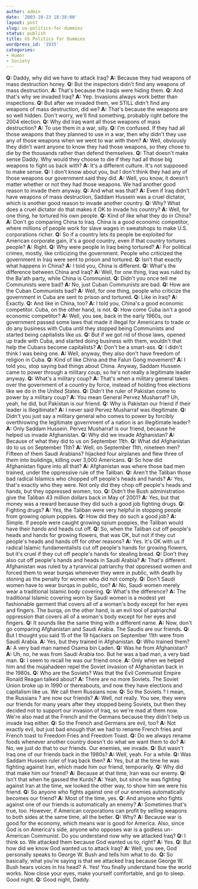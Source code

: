 ```yaml
---
author: admin
date: '2003-10-23 18:38:00'
layout: post
slug: us-politics-for-dummies
status: publish
title: US Politics for Dummies
wordpress_id: '1935'
categories:
- Humor
- Society
---
```


**Q:** Daddy, why did we have to attack Iraq? **A:** Because they had
weapons of mass destruction honey. **Q:** But the inspectors didn't find
any weapons of mass destruction. **A:** That's because the Iraqis were
hiding them. **Q:** And that's why we invaded Iraq? **A:** Yep.
Invasions always work better than inspections. **Q:** But after we
invaded them, we STILL didn't find any weapons of mass destruction, did
we? **A:** That's because the weapons are so well hidden. Don't worry,
we'll find something, probably right before the 2004 election. **Q:**
Why did Iraq want all those weapons of mass destruction? **A:** To use
them in a war, silly. **Q:** I'm confused. If they had all those weapons
that they planned to use in a war, then why didn't they use any of those
weapons when we went to war with them? **A:** Well, obviously they
didn't want anyone to know they had those weapons, so they chose to die
by the thousands rather than defend themselves. **Q:** That doesn't make
sense Daddy. Why would they choose to die if they had all those big
weapons to fight us back with? **A:** It's a different culture. It's not
supposed to make sense. **Q:** I don't know about you, but I don't think
they had any of those weapons our government said they did. **A:** Well,
you know, it doesn't matter whether or not they had those weapons. We
had another good reason to invade them anyway. **Q:** And what was that?
**A:** Even if Iraq didn't have weapons of mass destruction, Saddam
Hussein was a cruel dictator, which is another good reason to invade
another country. **Q:** Why? What does a cruel dictator do that makes it
OK to invade his country? **A:** Well, for one thing, he tortured his
own people. **Q:** Kind of like what they do in China? **A:** Don't go
comparing China to Iraq. China is a good economic competitor, where
millions of people work for slave wages in sweatshops to make U.S.
corporations richer. **Q:** So if a country lets its people be exploited
for American corporate gain, it's a good country, even if that country
tortures people? **A:** Right. **Q:** Why were people in Iraq being
tortured? **A:** For political crimes, mostly, like criticizing the
government. People who criticized the government in Iraq were sent to
prison and tortured. **Q:** Isn't that exactly what happens in China?
**A:** I told you, China is different. **Q:** What's the difference
between China and Iraq? **A:** Well, for one thing, Iraq was ruled by
the Ba'ath party, while China is Communist. **Q:** Didn't you once tell
me Communists were bad? **A:** No, just Cuban Communists are bad. **Q:**
How are the Cuban Communists bad? **A:** Well, for one thing, people who
criticize the government in Cuba are sent to prison and tortured. **Q:**
Like in Iraq? **A:** Exactly. **Q:** And like in China, too? **A:** I
told you, China's a good economic competitor. Cuba, on the other hand,
is not. **Q:** How come Cuba isn't a good economic competitor? **A:**
Well, you see, back in the early 1960s, our government passed some laws
that made it illegal for Americans to trade or do any business with Cuba
until they stopped being Communists and started being capitalists like
us. **Q:** But if we got rid of those laws, opened up trade with Cuba,
and started doing business with them, wouldn't that help the Cubans
become capitalists? **A:** Don't be a smart-ass. **Q:** I didn't think I
was being one. **A:** Well, anyway, they also don't have freedom of
religion in Cuba. **Q:** Kind of like China and the Falun Gong movement?
**A:** I told you, stop saying bad things about China. Anyway, Saddam
Hussein came to power through a military coup, so he's not really a
legitimate leader anyway. **Q:** What's a military coup? **A:** That's
when a military general takes over the government of a country by force,
instead of holding free elections like we do in the United States.
**Q:** Didn't the ruler of Pakistan come to power by a military coup?
**A:** You mean General Pervez Musharraf? Uh, yeah, he did, but Pakistan
is our friend. **Q:** Why is Pakistan our friend if their leader is
illegitimate? **A:** I never said Pervez Musharraf was illegitimate.
**Q:** Didn't you just say a military general who comes to power by
forcibly overthrowing the legitimate government of a nation is an
illegitimate leader? **A:** Only Saddam Hussein. Pervez Musharraf is our
friend, because he helped us invade Afghanistan. **Q:** Why did we
invade Afghanistan? **A:** Because of what they did to us on September
11th. **Q:** What did Afghanistan do to us on September 11th? **A:**
Well, on September 11th, nineteen men? Fifteen of them Saudi Arabians?
hijacked four airplanes and flew three of them into buildings, killing
over 3,000 Americans. **Q:** So how did Afghanistan figure into all
that? **A:** Afghanistan was where those bad men trained, under the
oppressive rule of the Taliban. **Q:** Aren't the Taliban those bad
radical Islamics who chopped off people's heads and hands? **A:** Yes,
that's exactly who they were. Not only did they chop off people's heads
and hands, but they oppressed women, too. **Q:** Didn't the Bush
administration give the Taliban 43 million dollars back in May of 2001?
**A:** Yes, but that money was a reward because they did such a good job
fighting drugs. **Q:** Fighting drugs? **A:** Yes, the Taliban were very
helpful in stopping people from growing opium poppies. **Q:** How did
they do such a good job? **A:** Simple. If people were caught growing
opium poppies, the Taliban would have their hands and heads cut off.
**Q:** So, when the Taliban cut off people's heads and hands for growing
flowers, that was OK, but not if they cut people's heads and hands off
for other reasons? **A:** Yes. It's OK with us if radical Islamic
fundamentalists cut off people's hands for growing flowers, but it's
cruel if they cut off people's hands for stealing bread. **Q:** Don't
they also cut off people's hands and heads in Saudi Arabia? **A:**
That's different. Afghanistan was ruled by a tyrannical patriarchy that
oppressed women and forced them to wear burqas whenever they were in
public, with death by stoning as the penalty for women who did not
comply. **Q:** Don't Saudi women have to wear burqas in public, too?
**A:** No, Saudi women merely wear a traditional Islamic body covering.
**Q:** What's the difference? **A:** The traditional Islamic covering
worn by Saudi women is a modest yet fashionable garment that covers all
of a woman's body except for her eyes and fingers. The burqa, on the
other hand, is an evil tool of patriarchal oppression that covers all of
a woman's body except for her eyes and fingers. **Q:** It sounds like
the same thing with a different name. **A:** Now, don't go comparing
Afghanistan and Saudi Arabia. The Saudis are our friends. **Q:** But I
thought you said 15 of the 19 hijackers on September 11th were from
Saudi Arabia. **A:** Yes, but they trained in Afghanistan. **Q:** Who
trained them? **A:** A very bad man named Osama bin Laden. **Q:** Was he
from Afghanistan? **A:** Uh, no, he was from Saudi Arabia too. But he
was a bad man, a very bad man. **Q:** I seem to recall he was our friend
once. **A:** Only when we helped him and the mujahadeen repel the Soviet
invasion of Afghanistan back in the 1980s. **Q:** Who are the Soviets?
Was that the Evil Communist Empire Ronald Reagan talked about? **A:**
There are no more Soviets. The Soviet Union broke up in 1990 or
thereabouts, and now they have elections and capitalism like us. We call
them Russians now. **Q:** So the Soviets ? I mean, the Russians ? are
now our friends? **A:** Well, not really. You see, they were our friends
for many years after they stopped being Soviets, but then they decided
not to support our invasion of Iraq, so we're mad at them now. We're
also mad at the French and the Germans because they didn't help us
invade Iraq either. **Q:** So the French and Germans are evil, too?
**A:** Not exactly evil, but just bad enough that we had to rename
French fries and French toast to Freedom Fries and Freedom Toast. **Q:**
Do we always rename foods whenever another country doesn't do what we
want them to do? **A:** No, we just do that to our friends. Our enemies,
we invade. **Q:** But wasn't Iraq one of our friends back in the 1980s?
**A:** Well, yeah. For a while. **Q:** Was Saddam Hussein ruler of Iraq
back then? **A:** Yes, but at the time he was fighting against Iran,
which made him our friend, temporarily. **Q:** Why did that make him our
friend? **A:** Because at that time, Iran was our enemy. **Q:** Isn't
that when he gassed the Kurds? **A:** Yeah, but since he was fighting
against Iran at the time, we looked the other way, to show him we were
his friend. **Q:** So anyone who fights against one of our enemies
automatically becomes our friend? **A:** Most of the time, yes. **Q:**
And anyone who fights against one of our friends is automatically an
enemy? **A:** Sometimes that's true, too. However, if American
corporations can profit by selling weapons to both sides at the same
time, all the better. **Q:** Why? **A:** Because war is good for the
economy, which means war is good for America. Also, since God is on
America's side, anyone who opposes war is a godless un-American
Communist. Do you understand now why we attacked Iraq? **Q:** I think
so. We attacked them because God wanted us to, right? **A:** Yes. **Q:**
But how did we know God wanted us to attack Iraq? **A:** Well, you see,
God personally speaks to George W. Bush and tells him what to do. **Q:**
So basically, what you're saying is that we attacked Iraq because George
W. Bush hears voices in his head? A. Yes! You finally understand how the
world works. Now close your eyes, make yourself comfortable, and go to
sleep. Good night. **Q:** Good night, Daddy.
